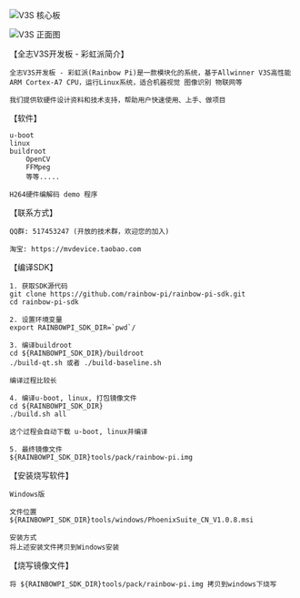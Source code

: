 ![V3S 核心板](https://github.com/rainbow-pi/rainbow-pi-sdk/raw/master/Docs/rainbow-pi-core.jpg)

![V3S 正面图](https://github.com/rainbow-pi/rainbow-pi-sdk/raw/master/Docs/rainbow-pi-frontview.png)

【全志V3S开发板 - 彩虹派简介】

	全志V3S开发板 - 彩虹派(Rainbow Pi)是一款模块化的系统，基于Allwinner V3S高性能ARM Cortex-A7 CPU，运行Linux系统，适合机器视觉 图像识别 物联网等

	我们提供软硬件设计资料和技术支持，帮助用户快速使用、上手、做项目

【软件】

	u-boot
	linux
	buildroot
		OpenCV
		FFMpeg
		等等.....
	
	H264硬件编解码 demo 程序

【联系方式】

	QQ群: 517453247 (开放的技术群，欢迎您的加入)

	淘宝: https://mvdevice.taobao.com

【编译SDK】

	1. 获取SDK源代码
	git clone https://github.com/rainbow-pi/rainbow-pi-sdk.git
	cd rainbow-pi-sdk
	
	2. 设置环境变量
	export RAINBOWPI_SDK_DIR=`pwd`/
	
	3. 编译buildroot
	cd ${RAINBOWPI_SDK_DIR}/buildroot
	./build-qt.sh 或者 ./build-baseline.sh
	
	编译过程比较长
	
	4. 编译u-boot, linux, 打包镜像文件
	cd ${RAINBOWPI_SDK_DIR}
	./build.sh all
	
	这个过程会自动下载 u-boot, linux并编译
	
	5. 最终镜像文件
	${RAINBOWPI_SDK_DIR}tools/pack/rainbow-pi.img

【安装烧写软件】

	Windows版
	
	文件位置
	${RAINBOWPI_SDK_DIR}tools/windows/PhoenixSuite_CN_V1.0.8.msi

	安装方式
	将上述安装文件拷贝到Windows安装

【烧写镜像文件】

	将 ${RAINBOWPI_SDK_DIR}tools/pack/rainbow-pi.img 拷贝到windows下烧写
	
	